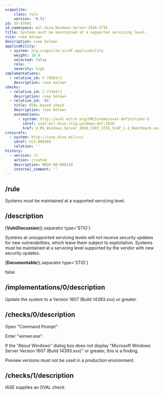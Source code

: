 ```yaml
---
scapolite:
    class: rule
    version: '0.51'
id: SV-87891
id_namespace: mil.disa.Windows-Server-2016-STIG
title: Systems must be maintained at a supported servicing level.
rule: <see below>
description: <see below>
applicability:
  - system: org.scapolite.xccdf.applicability
    weight: 10.0
    selected: false
    role: ''
    severity: high
implementations:
  - relative_id: F-79683r1
    description: <see below>
checks:
  - relative_id: C-73343r1
    description: <see below>
  - relative_id: '01'
    title: OVAL-based check
    description: <see below>
    automations:
      - system: http://oval.mitre.org/XMLSchema/oval-definitions-5
        idref: oval:mil.disa.stig.windows:def:1020
        href: U_MS_Windows_Server_2016_V1R7_STIG_SCAP_1-2_Benchmark-oval.xml
crossrefs:
  - system: http://iase.disa.mil/cci
    idref: CCI-000366
    relation: ''
history:
  - version: r1
    action: created
    description: WN16-00-000110
    internal_comment: ''
---
```



## /rule

Systems must be maintained at a supported servicing level.

## /description

[**VulnDiscussion**]{.separator type='STIG'}

Systems at unsupported servicing levels will not receive security updates for new vulnerabilities, which leave them subject to exploitation. Systems must be maintained at a servicing level supported by the vendor with new security updates.

[**Documentable**]{.separator type='STIG'}

false

## /implementations/0/description

Update the system to a Version 1607 (Build 14393.xxx) or greater.

## /checks/0/description

Open "Command Prompt".

Enter "winver.exe".

If the "About Windows" dialog box does not display "Microsoft Windows Server Version 1607 (Build 14393.xxx)" or greater, this is a finding.

Preview versions must not be used in a production environment.

## /checks/1/description

IASE supplies an OVAL check.
